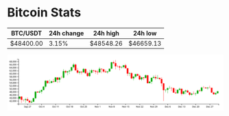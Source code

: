 # Bitcoin Stats

BTC/USDT|24h change|24h high|24h low|
|---|---|---|---|
|$48400.00|3.15%|$48548.26|$46659.13|

<img src="./chart.svg">
